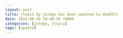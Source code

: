 ```yaml
---
layout: post
title: jtcps1 by jotego has been updated to dee657c
date: 2024-06-28 19:48:26 +0000
categories: [jotego, jtcps1]
tags: [update]
---
```


